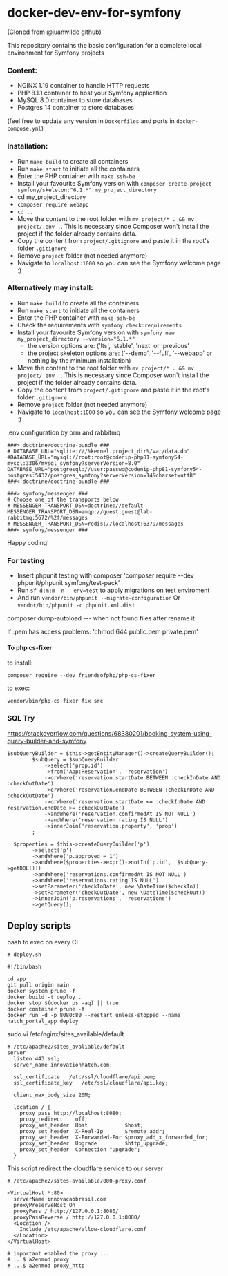 # docker-dev-env-for-symfony
(Cloned from @juanwilde github)

This repository contains the basic configuration for a complete local environment for Symfony projects

### Content:
- NGINX 1.19 container to handle HTTP requests
- PHP 8.1.1 container to host your Symfony application
- MySQL 8.0 container to store databases
- Postgres 14 container to store databases

(feel free to update any version in `Dockerfiles` and ports in `docker-compose.yml`)

### Installation:
- Run `make build` to create all containers
- Run `make start` to initiate all the containers
- Enter the PHP container with `make ssh-be`
- Install your favourite Symfony version with `composer create-project symfony/skeleton:"6.1.*" my_project_directory`
- cd my_project_directory
- `composer require webapp`
- `cd ..`
- Move the content to the root folder with `mv project/* . && mv project/.env .`. This is necessary since Composer won't install the project if the folder already contains data.
- Copy the content from `project/.gitignore` and paste it in the root's folder `.gitignore`
- Remove `project` folder (not needed anymore)
- Navigate to `localhost:1000` so you can see the Symfony welcome page :)

### Alternatively may install:
- Run `make build` to create all the containers
- Run `make start` to initiate all the containers
- Enter the PHP container with `make ssh-be`
- Check the requirements with `symfony check:requirements`
- Install your favourite Symfony version with `symfony new my_project_directory --version="6.1.*"`
  - the version options are: ('lts', 'stable', 'next' or 'previous'
  - the project skeleton options are: ('--demo', '--full', '--webapp' or nothing by the minimum installation)
- Move the content to the root folder with `mv project/* . && mv project/.env .`. This is necessary since Composer won't install the project if the folder already contains data.
- Copy the content from `project/.gitignore` and paste it in the root's folder `.gitignore`
- Remove `project` folder (not needed anymore)
- Navigate to `localhost:1000` so you can see the Symfony welcome page :)


.env configuration by orm and rabbitmq

    ###> doctrine/doctrine-bundle ###
    # DATABASE_URL="sqlite:///%kernel.project_dir%/var/data.db"
    #DATABASE_URL="mysql://root:root@codenip-php81-symfony54-mysql:3306/mysql_symfony?serverVersion=8.0"
    DATABASE_URL="postgresql://user:passwd@codenip-php81-symfony54-postgres:5432/postgres_symfony?serverVersion=14&charset=utf8"
    ###< doctrine/doctrine-bundle ###
    
    ###> symfony/messenger ###
    # Choose one of the transports below
    # MESSENGER_TRANSPORT_DSN=doctrine://default
    MESSENGER_TRANSPORT_DSN=amqp://guest:guest@lab-rabbitmq:5672/%2f/messages
    # MESSENGER_TRANSPORT_DSN=redis://localhost:6379/messages
    ###< symfony/messenger ###

Happy coding!

### For testing
- Insert phpunit testing with composer 'composer require --dev phpunit/phpunit symfony/test-pack'
- Run `sf d:m:m -n --env=test` to apply migrations on test enviroment
- And run `vendor/bin/phpunit --migrate-configuration`
  Or `vendor/bin/phpunit -c phpunit.xml.dist`

composer dump-autoload --- when not found files after rename it

If .pem has access problems: 'chmod 644 public.pem private.pem'

#### To php cs-fixer
to install:
    
    composer require --dev friendsofphp/php-cs-fixer
to exec:

    vendor/bin/php-cs-fixer fix src

### SQL Try
https://stackoverflow.com/questions/68380201/booking-system-using-query-builder-and-symfony

```
$subQueryBuilder = $this->getEntityManager()->createQueryBuilder();
        $subQuery = $subQueryBuilder
            ->select('prop.id')
            ->from('App:Reservation', 'reservation')
            ->orWhere('reservation.startDate BETWEEN :checkInDate AND :checkOutDate')
            ->orWhere('reservation.endDate BETWEEN :checkInDate AND :checkOutDate')
            ->orWhere('reservation.startDate <= :checkInDate AND reservation.endDate >= :checkOutDate')
            ->andWhere('reservation.confirmedAt IS NOT NULL')
            ->andWhere('reservation.rating IS NULL')
            ->innerJoin('reservation.property', 'prop')
        ;
        
  $properties = $this->createQueryBuilder('p')
        ->select('p')
        ->andWhere('p.approved = 1')
        ->andWhere($properties->expr()->notIn('p.id',  $subQuery->getDQL()))
        ->andWhere('reservations.confirmedAt IS NOT NULL')
        ->andWhere('reservations.rating IS NULL')
        ->setParameter('checkInDate', new \DateTime($checkIn))
        ->setParameter('checkOutDate', new \DateTime($checkOut))
        ->innerJoin('p.reservations', 'reservations')
        ->getQuery();
```


## Deploy scripts
bash to exec on every CI
``` 
# deploy.sh

#!/bin/bash

cd app
git pull origin main
docker system prune -f
docker build -t deploy .
docker stop $(docker ps -aq) || true
docker container prune -f
docker run -d -p 8080:80 --restart unless-stopped --name hatch_portal_app deploy
```

sudo vi /etc/nginx/sites_available/default
```
# /etc/apache2/sites_avaliable/default
server
  listen 443 ssl;
  server_name innovationhatch.com;
  
  ssl_certificate   /etc/ssl/cloudflare/api.pem;
  ssl_certificate_key   /etc/ssl/cloudflare/api.key;
  
  client_max_body_size 20M;
  
  location / {
    proxy_pass http://localhost:8080;
    proxy_redirect    off;
    proxy_set_header  Host            $host;
    proxy_set_header  X-Real-Ip       $remote_addr;
    proxy_set_header  X-Forwarded-For $proxy_add_x_forwarded_for;
    proxy_set_header  Upgrade         $http_upgrade;
    proxy_set_header  Connection "upgrade"; 
  }
```

This script redirect the cloudflare service to our server
```
# /etc/apache2/sites-available/000-proxy.conf

<VirtualHost *:80>
  serverName innovacaobrasil.com
  proxyPreserveHost On
  proxyPass / http://127.0.0.1:8080/
  proxyPassReverse / http://127.0.0.1:8080/
  <Location />
    Include /etc/apache/allow-cloudflare.conf
  </Location>
</VirtualHost>

# important enabled the proxy ...
# ...$ a2enmod proxy
# ...$ a2enmod proxy_http
```
